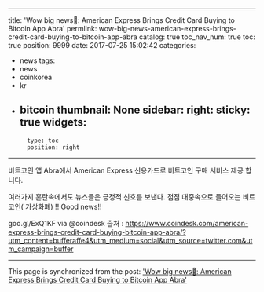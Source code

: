 
---
title: 'Wow big news🤑: American Express Brings Credit Card Buying to Bitcoin App Abra'
permlink: wow-big-news-american-express-brings-credit-card-buying-to-bitcoin-app-abra
catalog: true
toc_nav_num: true
toc: true
position: 9999
date: 2017-07-25 15:02:42
categories:
- news
tags:
- news
- coinkorea
- kr
- bitcoin
thumbnail: None
sidebar:
    right:
        sticky: true
widgets:
    -
        type: toc
        position: right
---


비트코인 앱 Abra에서  American Express 신용카드로 비트코인 구매 서비스 제공 합니다. 

여러가지 혼란속에서도 뉴스들은 긍정적 신호를 보낸다. 
점점 대중속으로 들어오는 비트코인( 가상화폐) !!
Good news!!
 
goo.gl/ExQ1KF via @coindesk
출처 : https://www.coindesk.com/american-express-brings-credit-card-buying-bitcoin-app-abra/?utm_content=bufferaffe4&utm_medium=social&utm_source=twitter.com&utm_campaign=buffer

- - -

This page is synchronized from the post: ['Wow big news🤑: American Express Brings Credit Card Buying to Bitcoin App Abra'](https://steemit.com/@kingbit/wow-big-news-american-express-brings-credit-card-buying-to-bitcoin-app-abra)
